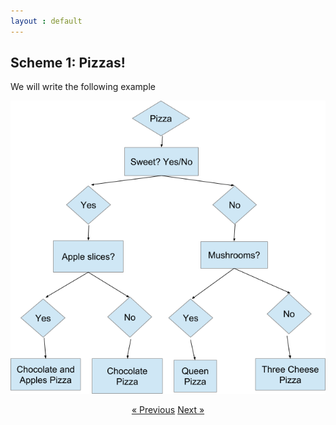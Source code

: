 ```yaml
---
layout : default
---
```


## Scheme 1: Pizzas!

We will write the following example

![image](assets/images/schema-pizza.png)




<div style = "text-align:center" markdown="1">
<a href="English-version3.html" class="previous">&laquo; Previous</a>
<a href="English-version5.html" class="next">Next &raquo;</a>
</div>

